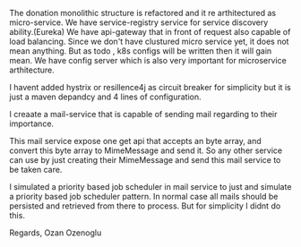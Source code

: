 The donation monolithic structure is refactored
and it re arthitectured as micro-service.
We have service-registry service for service
discovery ability.(Eureka)
We have api-gateway that in front of request
also capable of load balancing. Since we don't
have clustured micro service yet, it does not mean
anything. But as todo , k8s configs will be written
then it will gain mean.
We have config server which is also very important
for microservice arthitecture.

I havent added hystrix or resillence4j as
circuit breaker for simplicity but it is
just a maven depandcy and 4 lines of configuration.

I creaate a mail-service that is capable of
sending mail regarding to their importance.

This mail service expose one get api that
accepts an byte array, and convert this byte
array to MimeMessage and send it. So any other
service can use by just creating their MimeMessage
and send this mail service to be taken care.

I simulated a priority based job scheduler in mail
service to just and simulate a priority based
job scheduler pattern.
In normal case all mails should be persisted
and retrieved from there to process.
But for simplicity I didnt do this.

Regards,
Ozan Ozenoglu
